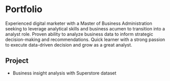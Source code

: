 # Portfolio

Experienced digital marketer with a Master of Business Administration seeking to leverage analytical skills and business acumen to transition into a analyst role. Proven ability to analyze business data to inform strategic decision-making and recommendations. Quick learner with a strong passion to execute data-driven decision and grow as a great analyst.

## Project

- Business insight analysis with Superstore dataset
